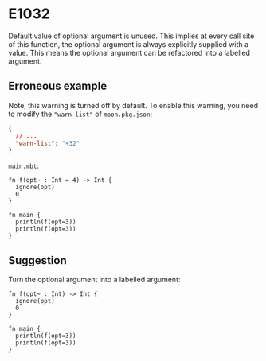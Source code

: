 # E1032

Default value of optional argument is unused. This implies at every call site of this function, the optional argument is always explicitly supplied with a value. This means the optional argument can be refactored into a labelled argument.

## Erroneous example

Note, this warning is turned off by default. To enable this warning, you need to modify the `"warn-list"` of `moon.pkg.json`:

```json
{
  // ...
  "warn-list": "+32"
}
```

`main.mbt`:

```moonbit
fn f(opt~ : Int = 4) -> Int {
  ignore(opt)
  0
}

fn main {
  println(f(opt=3))
  println(f(opt=3))
}
```

## Suggestion

Turn the optional argument into a labelled argument:

```moonbit
fn f(opt~ : Int) -> Int {
  ignore(opt)
  0
}

fn main {
  println(f(opt=3))
  println(f(opt=3))
}
```

